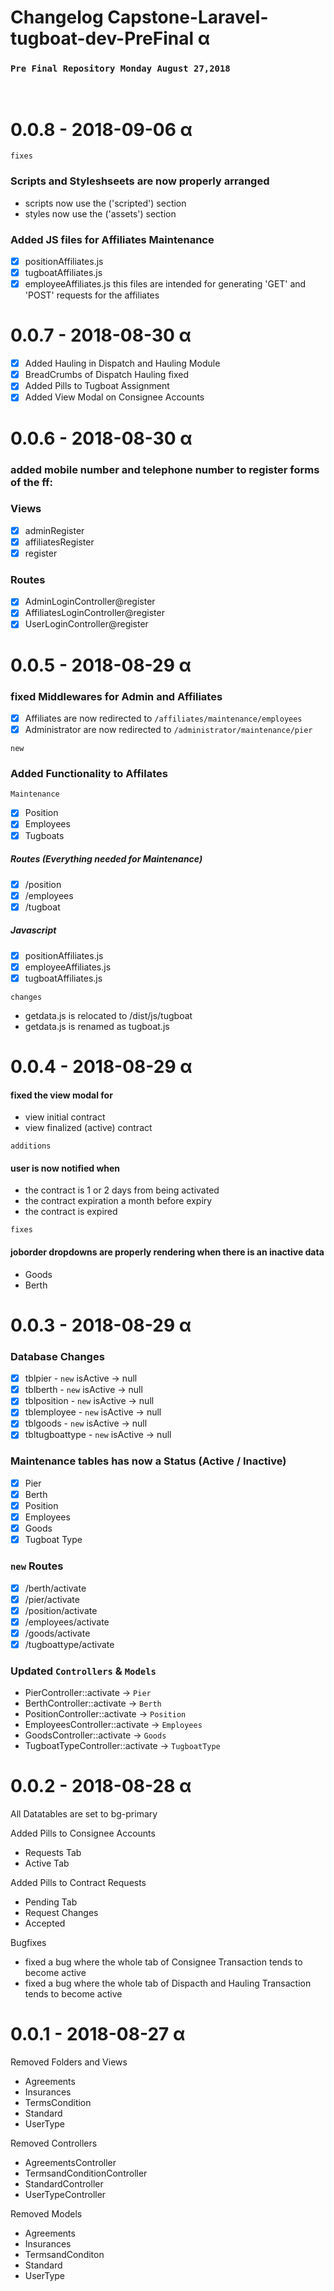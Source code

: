 # Changelog Capstone-Laravel-tugboat-dev-PreFinal α
### `Pre Final Repository Monday August 27,2018`

&nbsp;

# 0.0.8 - 2018-09-06 α 

`fixes`

### Scripts and Styleshseets are now properly arranged

- scripts now use the ('scripted') section
- styles now use the ('assets') section

### Added JS files for Affiliates Maintenance
- [x] positionAffiliates.js
- [x] tugboatAffiliates.js
- [x] employeeAffiliates.js
this files are intended for generating 'GET' and 'POST' requests for the affiliates

# 0.0.7 - 2018-08-30 α

- [x] Added Hauling in Dispatch and Hauling Module
- [x] BreadCrumbs of Dispatch Hauling fixed
- [x] Added Pills to Tugboat Assignment
- [x] Added View Modal on Consignee Accounts

# 0.0.6 - 2018-08-30 α

### added mobile number and telephone number to register forms of the ff:

### Views

- [x] adminRegister
- [x] affiliatesRegister
- [x] register

### Routes   
- [x] AdminLoginController@register
- [x] AffiliatesLoginController@register
- [x] UserLoginController@register

# 0.0.5 - 2018-08-29 α

### fixed Middlewares for Admin and Affiliates

- [x] Affiliates are now redirected to `/affiliates/maintenance/employees`
- [x] Administrator are now redirected to `/administrator/maintenance/pier`

`new`
### Added Functionality to Affilates

`Maintenance`

- [x] Position
- [x] Employees
- [x] Tugboats

##### Routes (Everything needed for Maintenance)

- [x] /position
- [x] /employees
- [x] /tugboat

##### Javascript

- [x] positionAffiliates.js
- [x] employeeAffiliates.js
- [x] tugboatAffiliates.js

`changes`
- getdata.js is relocated to /dist/js/tugboat
- getdata.js is renamed as tugboat.js

# 0.0.4 - 2018-08-29 α

#### fixed the view modal for
- view initial contract
- view finalized (active) contract

`additions`

#### user is now notified when 

- the contract is 1 or 2 days from being activated
- the contract expiration a month before expiry
- the contract is expired

`fixes`
#### joborder dropdowns are properly rendering when there is an inactive data
- Goods
- Berth
 
# 0.0.3 - 2018-08-29 α

### Database Changes

- [x] tblpier - `new` isActive -> null
- [x] tblberth - `new` isActive -> null
- [x] tblposition - `new` isActive -> null
- [x] tblemployee - `new` isActive -> null
- [x] tblgoods - `new` isActive -> null
- [x] tbltugboattype - `new` isActive -> null

### Maintenance tables has now a Status (Active / Inactive) 
- [x] Pier
- [x] Berth
- [x] Position
- [x] Employees
- [x] Goods
- [x] Tugboat Type

### `new` Routes 

- [x] /berth/activate
- [x] /pier/activate
- [x] /position/activate
- [x] /employees/activate
- [x] /goods/activate
- [x] /tugboattype/activate

### Updated `Controllers` & `Models` 

- PierController::activate -> `Pier`
- BerthController::activate -> `Berth`
- PositionController::activate -> `Position`
- EmployeesController::activate -> `Employees`
- GoodsController::activate -> `Goods`
- TugboatTypeController::activate -> `TugboatType`

# 0.0.2 - 2018-08-28 α
All Datatables are set to bg-primary

Added Pills to Consignee Accounts
- Requests Tab
- Active Tab

Added Pills to Contract Requests
- Pending Tab
- Request Changes
- Accepted

Bugfixes
- fixed a bug where the whole tab of Consignee Transaction tends to become active
- fixed a bug where the whole tab of Dispacth and Hauling Transaction tends to become active


# 0.0.1 - 2018-08-27 α
Removed Folders and Views

- Agreements
- Insurances
- TermsCondition
- Standard
- UserType

Removed Controllers
- AgreementsController
- TermsandConditionController
- StandardController
- UserTypeController

Removed Models
- Agreements
- Insurances
- TermsandConditon
- Standard
- UserType
